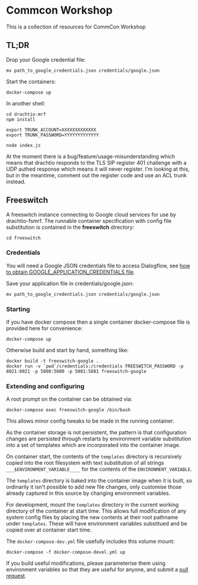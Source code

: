 # Commcon Workshop

This is a collection of resources for CommCon Workshop

## TL;DR

Drop your Google credential file:
```
mv path_to_google_credentials.json credentials/google.json
```

Start the containers:
```
docker-compose up
```

In another shell:
```
cd drachtio-mrf
npm install

export TRUNK_ACCOUNT=XXXXXXXXXXXXX
export TRUNK_PASSWORD=YYYYYYYYYYYYY

node index.js
```

At the moment there is a bug/feature/usage-misunderstanding which means that drachtio responds to the TLS SIP register 401 challenge with a UDP authed response which means it will never register. I'm looking at this, but in the meantime, comment out the register code and use an ACL trunk instead.


## Freeswitch

A freeswitch instance connecting to Google cloud services for use by drachtio-fsmrf. The runnable container specification with config file substitution is contained in the **freeswitch** directory:

```
cd freeswitch
```

### Credentials

You will need a Google JSON credentials file to access Dialogflow, see [how to obtain GOOGLE_APPLICATION_CREDENTIALS file][84c90207].

Save your application file
in credentials/google.json:

```
mv path_to_google_credentials.json credentials/google.json
```

  [84c90207]: https://cloud.google.com/docs/authentication/getting-started "GOOGLE_APPLICATION_CREDENTIALS file"

### Starting

If you have docker compose then a single container docker-compose file is provided here for convenience:

```
docker-compose up
```

Otherwise build and start by hand, something like:
```
docker build -t freeswitch-google .
docker run -v `pwd`/credentials:/credentials FREESWITCH_PASSWORD -p 8021:8021 -p 5080:5080 -p 5081:5081 freeswitch-google
```

### Extending and configuring

A root prompt on the container can be obtained via:
```
docker-compose exec freeswitch-google /bin/bash
```
This allows minor config tweaks to be made in the running container.

As the container storage is not persistent, the pattern is that configuration changes are persisted through restarts by environment variable substitution into a set of templates which are incorporated into the container image.

On container start, the contents of the `templates` directory is recursively copied into the root filesystem with text substitution of all strings `___$ENVIRONMENT_VARIABLE____` for the contents of the `ENVIRONMENT_VARIABLE`.

The `templates` directory is baked into the container image when it is built, so ordinarily it isn't possible to add new file changes, only customise those already captured in this source by changing environment variables.

For development, mount the `templates` directory in the current working directory of the container at start time. This allows full modification of any system config files by placing the new contents at their root pathname under `templates`. These will have environment variables substitued and be copied over at container start time.

The `docker-compose-dev.yml` file usefully includes this volume mount:

```
docker-compose -f docker-compose-devel.yml up
```

If you build useful modifications, please parameterise them using environment variables so that they are useful for anyone, and submit a [pull request](https://github.com/rjp44/commcon-workshop/pulls).
